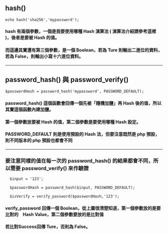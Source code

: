 ## hash()

```
echo hash('sha256','mypassword');
```
#### hash 有兩個參數，一個是我要使用哪種 Hash 演算法 ( 演算法介紹請參考這裡 )，後者是要被 Hash 的值。

#### 而這邊其實還有第三個參數，是一個 Boolean，若為 Ture 則輸出二進位的資料，若為 False，則輸出小寫十六進位資料。

***
## password_hash() 與 password_verify()

```
$passwordHash = password_hash('mypassword', PASSWORD_DEFAULT);
```
#### password_hash() 這個函數會回傳一個先被「隨機加鹽」再 Hash 後的值，所以其實這個函數內建加鹽。
#### 第一個參數放要被 Hash 的值，第二個參數是要使用哪種 Hash 設定。
#### PASSWORD_DEFAULT 則是使用預設的 Hash 法，但要注意既然是 php 預設，則不同版本的 php 預設也都會不同

***
### 要注意同樣的值在每一次的 password_hash() 的結果都會不同，所以需要 password_verify() 來作驗證

```
  $input = '123';

  $passwordHash = password_hash($input, PASSWORD_DEFAULT);

  $isVerify = verify_password($passwordHash,'123');
  ```
  #### verify_password 回傳一個 Boolean，從上圖很清楚知道，第一個參數放的是要比對的　Hash Value，第二個參數要放的是比對值
  #### 若比對Success回傳 Ture，否則為 False。
